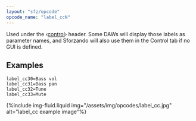 ```yaml
---
layout: "sfz/opcode"
opcode_name: "label_ccN"
---
```

Used under the ‹[control](/headers/control)› header.
Some DAWs will display those labels as parameter names, and Sforzando will also
use them in the Control tab if no GUI is defined.

## Examples

```
label_cc30=Bass vol
label_cc31=Bass pan
label_cc32=Tune
label_cc33=Mute
```

{%include img-fluid.liquid
  img="/assets/img/opcodes/label_cc.jpg"
  alt="label_cc example image"%}
